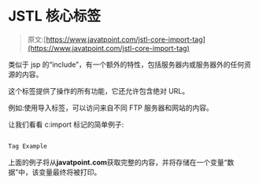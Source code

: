 # JSTL 核心<import>标签</import>

> 原文:[https://www.javatpoint.com/jstl-core-import-tag](https://www.javatpoint.com/jstl-core-import-tag)

<import>类似于 jsp 的“include”，有一个额外的特性，包括服务器内或服务器外的任何资源的内容。</import>

这个标签提供了<include>操作的所有功能，它还允许包含绝对 URL。</include>

例如:使用导入标签，可以访问来自不同 FTP 服务器和网站的内容。

让我们看看 c:import 标记的简单例子:

```java

Tag Example

```

上面的例子将从**javatpoint.com**获取完整的内容，并将存储在一个变量“数据”中，该变量最终将被打印。